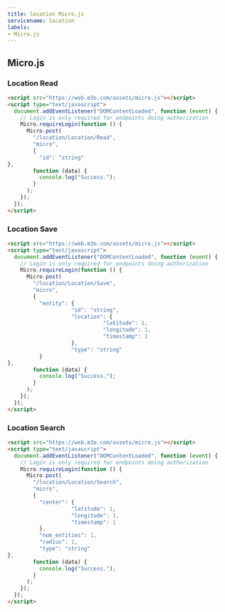 ```yaml
---
title: location Micro.js
servicename: location
labels: 
- Micro.js
---
```


## Micro.js


### Location Read
<!-- We use the request body description here as endpoint descriptions are not
being lifted correctly from the proto by the openapi spec generator -->

```html
<script src="https://web.m3o.com/assets/micro.js"></script>
<script type="text/javascript">
  document.addEventListener("DOMContentLoaded", function (event) {
    // Login is only required for endpoints doing authorization
    Micro.requireLogin(function () {
      Micro.post(
        "/location/Location/Read",
        "micro",
        {
          "id": "string"
},
        function (data) {
          console.log("Success.");
        }
      );
    });
  });
</script>
```


### Location Save
<!-- We use the request body description here as endpoint descriptions are not
being lifted correctly from the proto by the openapi spec generator -->

```html
<script src="https://web.m3o.com/assets/micro.js"></script>
<script type="text/javascript">
  document.addEventListener("DOMContentLoaded", function (event) {
    // Login is only required for endpoints doing authorization
    Micro.requireLogin(function () {
      Micro.post(
        "/location/Location/Save",
        "micro",
        {
          "entity": {
                    "id": "string",
                    "location": {
                              "latitude": 1,
                              "longitude": 1,
                              "timestamp": 1
                    },
                    "type": "string"
          }
},
        function (data) {
          console.log("Success.");
        }
      );
    });
  });
</script>
```


### Location Search
<!-- We use the request body description here as endpoint descriptions are not
being lifted correctly from the proto by the openapi spec generator -->

```html
<script src="https://web.m3o.com/assets/micro.js"></script>
<script type="text/javascript">
  document.addEventListener("DOMContentLoaded", function (event) {
    // Login is only required for endpoints doing authorization
    Micro.requireLogin(function () {
      Micro.post(
        "/location/Location/Search",
        "micro",
        {
          "center": {
                    "latitude": 1,
                    "longitude": 1,
                    "timestamp": 1
          },
          "num_entities": 1,
          "radius": 1,
          "type": "string"
},
        function (data) {
          console.log("Success.");
        }
      );
    });
  });
</script>
```


